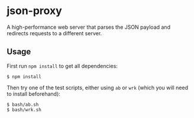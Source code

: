 # json-proxy

A high-performance web server that parses the JSON payload and redirects requests to a different server.

## Usage

First run `npm install` to get all dependencies:

    $ npm install

Then try one of the test scripts, either using `ab` or `wrk` (which you will need to install beforehand):

    $ bash/ab.sh
    $ bash/wrk.sh


